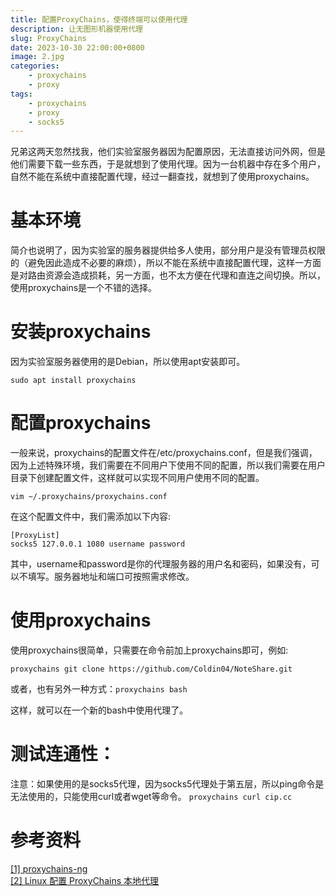 ```yaml
---
title: 配置ProxyChains，使得终端可以使用代理
description: 让无图形机器使用代理
slug: ProxyChains
date: 2023-10-30 22:00:00+0800
image: 2.jpg
categories:
    - proxychains
    - proxy
tags:
    - proxychains
    - proxy 
    - socks5
---
```


兄弟这两天忽然找我，他们实验室服务器因为配置原因，无法直接访问外网，但是他们需要下载一些东西，于是就想到了使用代理。因为一台机器中存在多个用户，自然不能在系统中直接配置代理，经过一翻查找，就想到了使用proxychains。

# 基本环境
简介也说明了，因为实验室的服务器提供给多人使用，部分用户是没有管理员权限的（避免因此造成不必要的麻烦），所以不能在系统中直接配置代理，这样一方面是对路由资源会造成损耗，另一方面，也不太方便在代理和直连之间切换。所以，使用proxychains是一个不错的选择。

# 安装proxychains
因为实验室服务器使用的是Debian，所以使用apt安装即可。

```
sudo apt install proxychains
```

# 配置proxychains
一般来说，proxychains的配置文件在/etc/proxychains.conf，但是我们强调，因为上述特殊环境，我们需要在不同用户下使用不同的配置，所以我们需要在用户目录下创建配置文件，这样就可以实现不同用户使用不同的配置。

```
vim ~/.proxychains/proxychains.conf
```

在这个配置文件中，我们需添加以下内容:

```
[ProxyList]
socks5 127.0.0.1 1080 username password
```

其中，username和password是你的代理服务器的用户名和密码，如果没有，可以不填写。服务器地址和端口可按照需求修改。

# 使用proxychains

使用proxychains很简单，只需要在命令前加上proxychains即可，例如:

```
proxychains git clone https://github.com/Coldin04/NoteShare.git
```

或者，也有另外一种方式：`proxychains bash`

这样，就可以在一个新的bash中使用代理了。

# 测试连通性：
注意：如果使用的是socks5代理，因为socks5代理处于第五层，所以ping命令是无法使用的，只能使用curl或者wget等命令。
`proxychains curl cip.cc`


# 参考资料

[[1] proxychains-ng](https://github.com/haad/proxychains) <br>
[[2] Linux 配置 ProxyChains 本地代理](https://github.com/haad/proxychains)